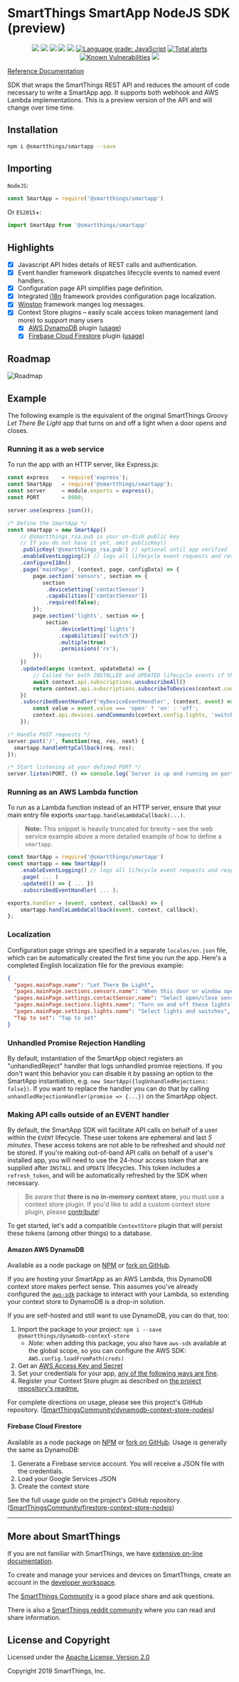 # SmartThings SmartApp NodeJS SDK (preview)

<p align="center">
<a href="https://www.npmjs.com/package/@smartthings/smartapp"><img src="https://badgen.net/npm/v/@smartthings/smartapp"/></a>
<a href="https://www.npmjs.com/package/@smartthings/smartapp"><img src="https://badgen.net/npm/license/@smartthings/smartapp"/></a>
<a href="https://circleci.com/gh/SmartThingsCommunity/smartapp-sdk-nodejs/tree/master"><img src="https://circleci.com/gh/SmartThingsCommunity/smartapp-sdk-nodejs.svg?style=svg"/></a>
<a href="https://codecov.io/gh/SmartThingsCommunity/smartapp-sdk-nodejs"><img src="https://codecov.io/gh/SmartThingsCommunity/smartapp-sdk-nodejs/branch/master/graph/badge.svg"/></a>
<a href="https://status.badgen.net/"><img src="https://badgen.net/xo/status/@smartthings/smartapp"/></a>
<a href="https://lgtm.com/projects/g/SmartThingsCommunity/smartapp-sdk-nodejs/context:javascript"><img alt="Language grade: JavaScript" src="https://img.shields.io/lgtm/grade/javascript/g/SmartThingsCommunity/smartapp-sdk-nodejs.svg?logo=lgtm&logoWidth=18"/></a>
<a href="https://lgtm.com/projects/g/SmartThingsCommunity/smartapp-sdk-nodejs/alerts/"><img alt="Total alerts" src="https://img.shields.io/lgtm/alerts/g/SmartThingsCommunity/smartapp-sdk-nodejs.svg?logo=lgtm&logoWidth=18"/></a>
<a href="https://snyk.io/test/github/SmartThingsCommunity/smartapp-sdk-nodejs?targetFile=package.json"><img src="https://snyk.io/test/github/SmartThingsCommunity/smartapp-sdk-nodejs/badge.svg?targetFile=package.json" alt="Known Vulnerabilities" data-canonical-src="https://snyk.io/test/github/SmartThingsCommunity/smartapp-sdk-nodejs?targetFile=package.json" style="max-width:100%;"></a>
<a href="https://smartthingsdev.slack.com/messages/CG595N08N"><img src="https://badgen.net/badge//smartthingsdev?icon=slack"/></a>
</p>

[Reference Documentation](doc/index.md)

SDK that wraps the SmartThings REST API and reduces the amount of code necessary to write a SmartApp app. It supports both webhook and AWS Lambda implementations. This is a preview version of the API and will change over time time.

## Installation

```bash
npm i @smartthings/smartapp --save
```

## Importing

`NodeJS`:

```javascript
const SmartApp = require('@smartthings/smartapp')
```

Or `ES2015`+:

```javascript
import SmartApp from '@smartthings/smartapp'
```

## Highlights

- [x] Javascript API hides details of REST calls and authentication.
- [x] Event handler framework dispatches lifecycle events to named event handlers.
- [x] Configuration page API simplifies page definition.
- [x] Integrated [i18n](https://www.npmjs.com/package/i18n) framework provides configuration page localization.
- [x] [Winston](https://www.npmjs.com/package/winston) framework manges log messages.
- [x] Context Store plugins – easily scale access token management (and more) to support many users
  - [x] [AWS DynamoDB](https://github.com/SmartThingsCommunity/dynamodb-context-store-nodejs) plugin ([usage](#amazon-aws-dynamodb))
  - [x] [Firebase Cloud Firestore](https://github.com/SmartThingsCommunity/firestore-context-store-nodejs) plugin ([usage](#firebase-cloud-firestore))

## Roadmap

![Roadmap](doc/roadmap-2019.png)

## Example

The following example is the equivalent of the original SmartThings Groovy _Let There Be Light_ app that turns on and off a light when a door opens and closes.

### Running it as a web service

To run the app with an HTTP server, like Express.js:

```javascript
const express    = require('express');
const SmartApp   = require('@smartthings/smartapp');
const server     = module.exports = express();
const PORT       = 8080;

server.use(express.json());

/* Define the SmartApp */
const smartapp = new SmartApp()
    // @smartthings_rsa.pub is your on-disk public key
    // If you do not have it yet, omit publicKey()
    .publicKey('@smartthings_rsa.pub') // optional until app verified
    .enableEventLogging(2) // logs all lifecycle event requests and responses as pretty-printed JSON. Omit in production
    .configureI18n()
    .page('mainPage', (context, page, configData) => {
        page.section('sensors', section => {
           section
            .deviceSetting('contactSensor')
            .capabilities(['contactSensor'])
            .required(false);
        });
        page.section('lights', section => {
            section
                .deviceSetting('lights')
                .capabilities(['switch'])
                .multiple(true)
                .permissions('rx');
        });
    })
    .updated(async (context, updateData) => {
        // Called for both INSTALLED and UPDATED lifecycle events if there is no separate installed() handler
        await context.api.subscriptions.unsubscribeAll()
        return context.api.subscriptions.subscribeToDevices(context.config.contactSensor, 'contactSensor', 'contact', 'myDeviceEventHandler');
    })
    .subscribedEventHandler('myDeviceEventHandler', (context, event) => {
        const value = event.value === 'open' ? 'on' : 'off';
        context.api.devices.sendCommands(context.config.lights, 'switch', value);
    });

/* Handle POST requests */
server.post('/', function(req, res, next) {
  smartapp.handleHttpCallback(req, res);
});

/* Start listening at your defined PORT */
server.listen(PORT, () => console.log(`Server is up and running on port ${PORT}`));
```

### Running as an AWS Lambda function

To run as a Lambda function instead of an HTTP server, ensure that your main entry file exports `smartapp.handleLambdaCallback(...)`.

> **Note:** This snippet is heavily truncated for brevity – see the web service example above a more detailed example of how to define a `smartapp`.

```javascript
const SmartApp = require('@smartthings/smartapp')
const smartapp = new SmartApp()
    .enableEventLogging() // logs all lifecycle event requests and responses. Omit in production
    .page( ... )
    .updated(() => { ... })
    .subscribedEventHandler( ... );

exports.handler = (event, context, callback) => {
    smartapp.handleLambdaCallback(event, context, callback);
};
```

### Localization

Configuration page strings are specified in a separate `locales/en.json` file, which can be automatically created the first time you run the app. Here's a completed English localization file for the previous example:

```json
{
  "pages.mainPage.name": "Let There Be Light",
  "pages.mainPage.sections.sensors.name": "When this door or window opens or closes",
  "pages.mainPage.settings.contactSensor.name": "Select open/close sensor",
  "pages.mainPage.sections.lights.name": "Turn on and off these lights and switches",
  "pages.mainPage.settings.lights.name": "Select lights and switches",
  "Tap to set": "Tap to set"
}
```

### Unhandled Promise Rejection Handling

By default, instantiation of the SmartApp object registers an "unhandledReject" handler 
that logs unhandled promise rejections. If you don't want this behavior you can disable
it by passing an option to the SmartApp instantiation, e.g. `new SmartApp({logUnhandledRejections: false})`.
If you want to replace the handler you can do that by calling `unhandledRejectionHandler(promise => {...})`
on the SmartApp object.

### Making API calls outside of an EVENT handler

By default, the SmartApp SDK will facilitate API calls on behalf of a user within the `EVENT` lifecycle. These user tokens are ephemeral and last *5 minutes*. These access tokens are not able to be refreshed and should _not_ be stored. If you're making out-of-band API calls on behalf of a user's installed app, you will need to use the 24-hour access token that are supplied after `INSTALL` and `UPDATE` lifecycles. This token includes a `refresh_token`, and will be automatically refreshed by the SDK when necessary.

> Be aware that **there is no in-memory context store**, you must use a context store plugin. If you'd like to add a custom context store plugin, please [contribute](CONTRIBUTING.md)!

To get started, let's add a compatible `ContextStore` plugin that will persist these tokens (among other things) to a database.

#### Amazon AWS DynamoDB

Available as a node package on [NPM](https://www.npmjs.com/package/@smartthings/dynamodb-context-store) or [fork on GitHub](https://github.com/SmartThingsCommunity/dynamodb-context-store-nodejs/fork).

If you are hosting your SmartApp as an AWS Lambda, this DynamoDB context store makes perfect sense. This assumes you've already configured the [`aws-sdk`](https://www.npmjs.com/package/aws-sdk) package to interact with your Lambda, so extending your context store to DynamoDB is a drop-in solution.

If you are self-hosted and still want to use DynamoDB, you can do that, too:

1. Import the package to your project: `npm i --save @smartthings/dynamodb-context-store`
    - *Note:* when adding this package, you also have `aws-sdk` available at the global scope, so you can configure the AWS SDK: `AWS.config.loadFromPath(creds)`
1. Get an [AWS Access Key and Secret](https://docs.aws.amazon.com/sdk-for-javascript/v2/developer-guide/getting-your-credentials.html)
1. Set your credentials for your app, [any of the following ways are fine](https://docs.aws.amazon.com/sdk-for-javascript/v2/developer-guide/setting-credentials-node.html).
1. Register your Context Store plugin as described on [the project repository's readme.](https://github.com/SmartThingsCommunity/dynamodb-context-store-nodejs#usage)

For complete directions on usage, please see this project's GitHub repository. ([SmartThingsCommunity/dynamodb-context-store-nodejs](https://github.com/SmartThingsCommunity/dynamodb-context-store-nodejs))

#### Firebase Cloud Firestore

Available as a node package on [NPM](https://www.npmjs.com/package/@smartthings/firestore-context-store) or [fork on GitHub](https://github.com/SmartThingsCommunity/firestore-context-store-nodejs/fork). Usage is generally the same as DynamoDB:

1. Generate a Firebase service account. You will receive a JSON file with the credentials.
1. Load your Google Services JSON
1. Create the context store

See the full usage guide on the project's GitHub repository. ([SmartThingsCommunity/firestore-context-store-nodejs](https://github.com/SmartThingsCommunity/firestore-context-store-nodejs#usage))

---

## More about SmartThings

If you are not familiar with SmartThings, we have
[extensive on-line documentation](https://smartthings.developer.samsung.com/develop/index.html).

To create and manage your services and devices on SmartThings, create an account in the
[developer workspace](https://devworkspace.developer.samsung.com/).

The [SmartThings Community](https://community.smartthings.com/c/developers/) is a good place share and
ask questions.

There is also a [SmartThings reddit community](https://www.reddit.com/r/SmartThings/) where you
can read and share information.

## License and Copyright

Licensed under the [Apache License, Version 2.0](LICENSE)

Copyright 2019 SmartThings, Inc.
